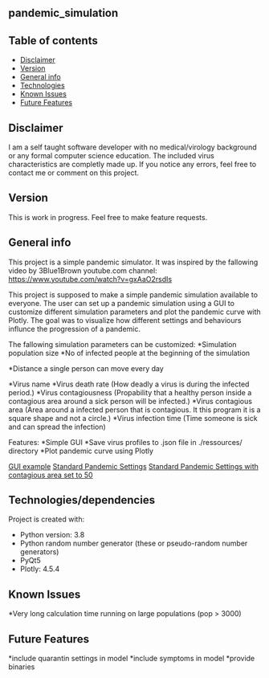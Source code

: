 ## pandemic_simulation 


## Table of contents
* [Disclaimer](#disclaimer)
* [Version](#version)
* [General info](#general-info)
* [Technologies](#technologies)
* [Known Issues](#issues)
* [Future Features](#features)

## Disclaimer
I am a self taught software developer with no medical/virology background or any formal computer science education. 
The included virus characteristics are completly made up. 
If you notice any errors, feel free to contact me or comment on this project.

## Version
This is work in progress. Feel free to make feature requests.

## General info
This project is a simple pandemic simulator. It was inspired by the fallowing video by 3Blue1Brown youtube.com channel:
https://www.youtube.com/watch?v=gxAaO2rsdIs

This project is supposed to make a simple pandemic simulation available to everyone. The user can set up a pandemic simulation using a GUI to
customize different simulation parameters and plot the pandemic curve with Plotly. The goal was to visualize how different settings and behaviours influnce the progression of a pandemic.

The fallowing simulation parameters can be customized:
*Simulation population size
*No of infected people at the beginning of the simulation

*Distance a single person can move every day

*Virus name
*Virus death rate (How deadly a virus is during the infected period.)
*Virus contagiousness (Propability that a healthy person inside a contagious area around a sick person will be infected.)
*Virus contagious area (Area around a infected person that is contagious. It this program it is a square shape and not a circle.)
*Virus infection time (Time someone is sick and can spread the infection)


Features:
*Simple GUI
*Save virus profiles to .json file in ./ressources/ directory
*Plot pandemic curve using Plotly



[GUI example](https://raw.githubusercontent.com/joshuapeaceman/pandemic_simulation/master/ressources/example_pictures/GUI.png)
[Standard Pandemic Settings](https://raw.githubusercontent.com/joshuapeaceman/pandemic_simulation/master/ressources/example_pictures/standard_pandemic.png)
[Standard Pandemic Settings with contagious area set to 50](https://raw.githubusercontent.com/joshuapeaceman/pandemic_simulation/master/ressources/example_pictures/stand_pandemic_contagious_area_50.png)

## Technologies/dependencies
Project is created with:
* Python version: 3.8
* Python random number generator (these or pseudo-random number generators)
* PyQt5 
* Plotly: 4.5.4

## Known Issues
*Very long calculation time running on large populations (pop > 3000)

## Future Features
*include quarantin settings in model
*include symptoms in model
*provide binaries


```



